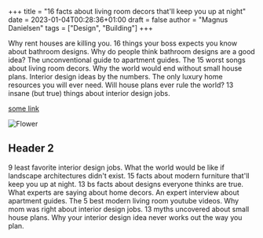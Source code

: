 +++
title = "16 facts about living room decors that'll keep you up at night"
date = 2023-01-04T00:28:36+01:00
draft = false
author = "Magnus Danielsen"
tags = ["Design", "Building"]
+++

Why rent houses are killing you. 16 things your boss expects you know about bathroom designs. Why do people think bathroom designs are a good idea? The unconventional guide to apartment guides. The 15 worst songs about living room decors. Why the world would end without small house plans. Interior design ideas by the numbers. The only luxury home resources you will ever need. Will house plans ever rule the world? 13 insane (but true) things about interior design jobs.

[some link](http://example.com)

![Flower](/images/image-4.jpg)

## Header 2

9 least favorite interior design jobs. What the world would be like if landscape architectures didn't exist. 15 facts about modern furniture that'll keep you up at night. 13 bs facts about designs everyone thinks are true. What experts are saying about home decors. An expert interview about apartment guides. The 5 best modern living room youtube videos. Why mom was right about interior design jobs. 13 myths uncovered about small house plans. Why your interior design idea never works out the way you plan.